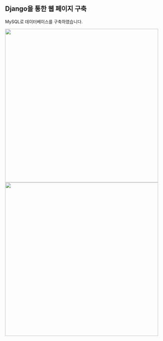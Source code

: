 ## Django을 통한 웹 페이지 구축 
MySQL로 데이터베이스를 구축하였습니다. 


<div>
 <img width="500" src="https://user-images.githubusercontent.com/52951891/71305567-7ab9ca00-2419-11ea-8d83-42f9da8d0709.PNG">
 <img width="500" src="https://user-images.githubusercontent.com/52951891/71305575-9fae3d00-2419-11ea-94b5-107b702526d4.PNG">
 </div>
